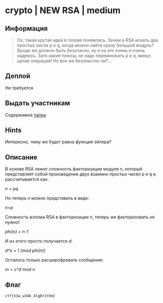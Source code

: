 # crypto | NEW RSA | medium

## Информация
> Ох, такая крутая идея в голове появилась. Зачем в RSA искать два простых числа p и q, когда можно найти сразу большой модуль? Вроде же должно быть безопасно, ну я на это очень и очень надеюсь. Зато какие плюсы, не надо перемножать p и q, минус целая операция! Но все же безопастно ли?...

## Деплой
Не требуется

## Выдать участникам
Содержимое [папки](public/)

## Hints
Интересно, чему же будет равна функция эйлера?

## Описание
В основе RSA лежит сложность факторизации модуля n, который представляет собой произведение двух взаимно простых чисел p и q и рассчитывается как:

*n = pq*

Но теперь n можно представить в виде:

*n=p*

Сложность взлома RSA в факторизации *n*, теперь же факторизовать не нужно!

*phi(n) = n-1*

И из этого просто получается *d*:

*d\*e = 1 (mod phi(n))*

Осталось только расширофровать сообщение:

*m = c^d mod n* 

## Флаг

`ctf{n3w_w34k_4lg0r1thm}`
